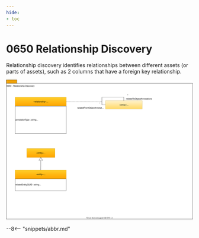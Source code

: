 ```yaml
---
hide:
- toc
---
```


<!-- SPDX-License-Identifier: CC-BY-4.0 -->
<!-- Copyright Contributors to the ODPi Egeria project. -->

# 0650 Relationship Discovery

Relationship discovery identifies relationships between
different assets (or parts of assets), such as 2 columns that have a foreign key relationship.

![UML](0650-Relationship-Discovery.svg)

--8<-- "snippets/abbr.md"